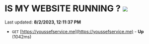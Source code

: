 # IS MY WEBSITE RUNNING ? [![](https://img.shields.io/static/v1?label=Sponsor&message=%E2%9D%A4&logo=GitHub&color=%23fe8e86)](https://github.com/sponsors/<username>)

Last updated: **8/2/2023, 12:11:37 PM**

- `GET` [https://youssefservice.me](https://youssefservice.me) - **Up** (1042ms)
